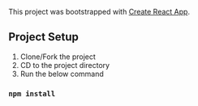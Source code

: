 This project was bootstrapped with [Create React App](https://github.com/facebook/create-react-app).

## Project Setup

1. Clone/Fork the project
2. CD to the project directory
3. Run the below command
### `npm install`
